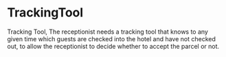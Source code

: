 # TrackingTool
Tracking Tool, The receptionist needs a tracking tool that knows to any given time which guests are checked into the hotel and have not checked out, to allow the receptionist to decide whether to accept the parcel or not.
